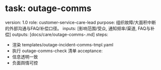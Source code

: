 # task: outage-comms

version: 1.0
role: customer-service-care-lead
purpose: 组织故障/大面积中断的外部沟通与FAQ/补偿口径。
inputs: [影响范围/受众, 通知频率/渠道, FAQ与补偿]
outputs: [docs/care/outage-comms-<incident>.md]
steps:

- 渲染 templates/outage-incident-comms-tmpl.yaml
- 执行 outage-comms-check 清单
  acceptance:
- 信息透明一致
- 负面舆情可控
